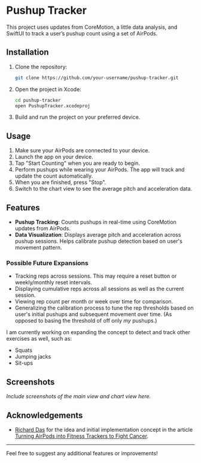 # Pushup Tracker

This project uses updates from CoreMotion, a little data analysis, and SwiftUI to track a user’s pushup count using a set of AirPods.

## Installation

1. Clone the repository:
    ```sh
    git clone https://github.com/your-username/pushup-tracker.git
    ```
2. Open the project in Xcode:
    ```sh
    cd pushup-tracker
    open PushupTracker.xcodeproj
    ```
3. Build and run the project on your preferred device.

## Usage

1. Make sure your AirPods are connected to your device.
2. Launch the app on your device.
3. Tap "Start Counting" when you are ready to begin. 
4. Perform pushups while wearing your AirPods. The app will track and update the count automatically.
5. When you are finished, press "Stop". 
6. Switch to the chart view to see the average pitch and acceleration data.

## Features

- **Pushup Tracking**: Counts pushups in real-time using CoreMotion updates from AirPods.
- **Data Visualization**: Displays average pitch and acceleration across pushup sessions. Helps calibrate pushup detection based on user's movement pattern.

### Possible Future Expansions
- Tracking reps across sessions. This may require a reset button or weekly/monthly reset intervals.
- Displaying cumulative reps across all sessions as well as the current session.
- Viewing rep count per month or week over time for comparison.
- Generalizing the calibration process to tune the rep thresholds based on user's initial pushups and subsequent movement over time. (As opposed to basing the threshold of off only *my* pushups.)

I am currently working on expanding the concept to detect and track other exercises as well, such as:
- Squats
- Jumping jacks
- Sit-ups

## Screenshots

*Include screenshots of the main view and chart view here.*

## Acknowledgements

- [Richard Das](https://richarddas.com) for the idea and initial implementation concept in the article [Turning AirPods into Fitness Trackers to Fight Cancer](https://richarddas.com/blog/turning-airpods-into-fitness-trackers-to-fight-cancer/).

---

Feel free to suggest any additional features or improvements!
